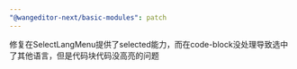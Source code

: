 ```yaml
---
"@wangeditor-next/basic-modules": patch
---
```


修复在SelectLangMenu提供了selected能力，而在code-block没处理导致选中了其他语言，但是代码块代码没高亮的问题
